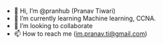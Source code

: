 - 👋 Hi, I’m @pranhub (Pranav Tiwari)
- 🌱 I’m currently learning Machine learning, CCNA.
- 💞️ I’m looking to collaborate
- 📫 How to reach me (im.pranav.ti@gmail.com)

<!---
pranhub/pranhub is a ✨ special ✨ repository because its `README.md` (this file) appears on your GitHub profile.
You can click the Preview link to take a look at your changes.
--->
